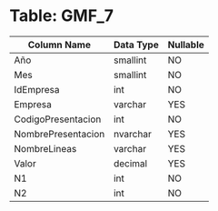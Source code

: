 # Table: GMF_7

| Column Name | Data Type | Nullable |
|-------------|-----------|----------|
| Año | smallint | NO |
| Mes | smallint | NO |
| IdEmpresa | int | NO |
| Empresa | varchar | YES |
| CodigoPresentacion | int | NO |
| NombrePresentacion | nvarchar | YES |
| NombreLineas | varchar | YES |
| Valor | decimal | YES |
| N1 | int | NO |
| N2 | int | NO |
